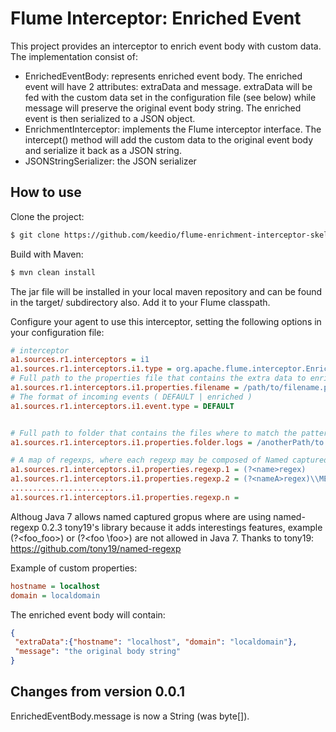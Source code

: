 # Flume Interceptor: Enriched Event

This project provides an interceptor to enrich event body with custom data. The implementation consist of:

- EnrichedEventBody: represents enriched event body. The enriched event will have 2 attributes: extraData and message.
    extraData will be fed with the custom data set in the configuration file (see below) while message will preserve
    the original event body string. The enriched event is then serialized to a JSON object.
- EnrichmentInterceptor: implements the Flume interceptor interface. The intercept() method will add the custom data
    to the original event body and serialize it back as a JSON string.
- JSONStringSerializer: the JSON serializer

## How to use

Clone the project:

```sh
$ git clone https://github.com/keedio/flume-enrichment-interceptor-skeleton.git
```

Build with Maven:

```sh
$ mvn clean install
```

The jar file will be installed in your local maven repository and can be found in the target/ subdirectory also. Add it
to your Flume classpath.

Configure your agent to use this interceptor, setting the following options in your configuration file:

```ini
# interceptor
a1.sources.r1.interceptors = i1
a1.sources.r1.interceptors.i1.type = org.apache.flume.interceptor.EnrichmentInterceptor$EnrichmentBuilder
# Full path to the properties file that contains the extra data to enrich the event with
a1.sources.r1.interceptors.i1.properties.filename = /path/to/filename.properties
# The format of incoming events ( DEFAULT | enriched )
a1.sources.r1.interceptors.i1.event.type = DEFAULT


# Full path to folder that contains the files where to match the pattern
a1.sources.r1.interceptors.i1.properties.folder.logs = /anotherPath/to

# A map of regexps, where each regexp may be composed of Named captured groups according syntax (?<name>regex)
a1.sources.r1.interceptors.i1.properties.regexp.1 = (?<name>regex)
a1.sources.r1.interceptors.i1.properties.regexp.2 = (?<nameA>regex)\\METACHARACTER(?<nameB>regex)\\..
.......................
a1.sources.r1.interceptors.i1.properties.regexp.n = 
```
Althoug Java 7 allows named captured gropus where are using named-regexp 0.2.3 tony19's library because it adds
interestings features, example  (?\<foo_foo\>) or (?\<foo \foo>) are not allowed in Java 7.
Thanks to tony19: https://github.com/tony19/named-regexp

Example of custom properties:
```ini
hostname = localhost
domain = localdomain
```

The enriched event body will contain:
```json
{
 "extraData":{"hostname": "localhost", "domain": "localdomain"},
 "message": "the original body string"
}
```

## Changes from version 0.0.1

EnrichedEventBody.message is now a String (was byte[]).
